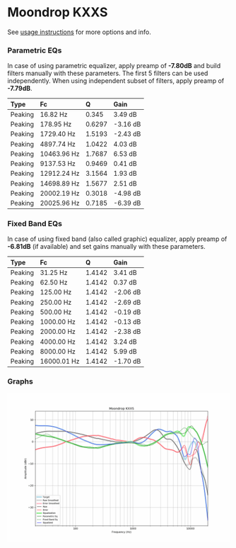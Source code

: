 # Moondrop KXXS
See [usage instructions](https://github.com/jaakkopasanen/AutoEq#usage) for more options and info.

### Parametric EQs
In case of using parametric equalizer, apply preamp of **-7.80dB** and build filters manually
with these parameters. The first 5 filters can be used independently.
When using independent subset of filters, apply preamp of **-7.79dB**.

| Type    | Fc          |      Q | Gain     |
|:--------|:------------|:-------|:---------|
| Peaking | 16.82 Hz    | 0.345  | 3.49 dB  |
| Peaking | 178.95 Hz   | 0.6297 | -3.16 dB |
| Peaking | 1729.40 Hz  | 1.5193 | -2.43 dB |
| Peaking | 4897.74 Hz  | 1.0422 | 4.03 dB  |
| Peaking | 10463.96 Hz | 1.7687 | 6.53 dB  |
| Peaking | 9137.53 Hz  | 0.9469 | 0.41 dB  |
| Peaking | 12912.24 Hz | 3.1564 | 1.93 dB  |
| Peaking | 14698.89 Hz | 1.5677 | 2.51 dB  |
| Peaking | 20002.19 Hz | 0.3018 | -4.98 dB |
| Peaking | 20025.96 Hz | 0.7185 | -6.39 dB |

### Fixed Band EQs
In case of using fixed band (also called graphic) equalizer, apply preamp of **-6.81dB**
(if available) and set gains manually with these parameters.

| Type    | Fc          |      Q | Gain     |
|:--------|:------------|:-------|:---------|
| Peaking | 31.25 Hz    | 1.4142 | 3.41 dB  |
| Peaking | 62.50 Hz    | 1.4142 | 0.37 dB  |
| Peaking | 125.00 Hz   | 1.4142 | -2.06 dB |
| Peaking | 250.00 Hz   | 1.4142 | -2.69 dB |
| Peaking | 500.00 Hz   | 1.4142 | -0.19 dB |
| Peaking | 1000.00 Hz  | 1.4142 | -0.13 dB |
| Peaking | 2000.00 Hz  | 1.4142 | -2.38 dB |
| Peaking | 4000.00 Hz  | 1.4142 | 3.24 dB  |
| Peaking | 8000.00 Hz  | 1.4142 | 5.99 dB  |
| Peaking | 16000.01 Hz | 1.4142 | -1.70 dB |

### Graphs
![](./Moondrop%20KXXS.png)
